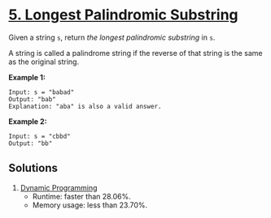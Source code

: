 # [5. Longest Palindromic Substring](https://leetcode.com/problems/longest-palindromic-substring/)

Given a string `s`, return _the longest palindromic substring_ in `s`.

A string is called a palindrome string if the reverse of that string is the same as the original string.

**Example 1:**

```
Input: s = "babad"
Output: "bab"
Explanation: "aba" is also a valid answer.
```

**Example 2:**

```
Input: s = "cbbd"
Output: "bb"
```

## Solutions
1. [Dynamic Programming](./LongestPalindromicSubstring.java)
    - Runtime: faster than 28.06%.
    - Memory usage: less than 23.70%.
